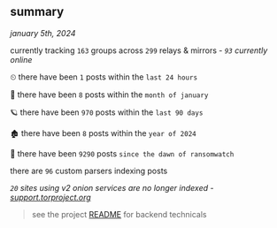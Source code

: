 
## summary
_january 5th, 2024_

currently tracking `163` groups across `299` relays & mirrors - _`93` currently online_

⏲ there have been `1` posts within the `last 24 hours`

🦈 there have been `8` posts within the `month of january`

🪐 there have been `970` posts within the `last 90 days`

🏚 there have been `8` posts within the `year of 2024`

🦕 there have been `9290` posts `since the dawn of ransomwatch`

there are `96` custom parsers indexing posts

_`20` sites using v2 onion services are no longer indexed - [support.torproject.org](https://support.torproject.org/onionservices/v2-deprecation/)_

> see the project [README](https://github.com/joshhighet/ransomwatch#ransomwatch--) for backend technicals
